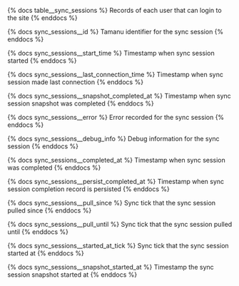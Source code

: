 {% docs table__sync_sessions %}
Records of each user that can login to the site
{% enddocs %}

{% docs sync_sessions__id %}
Tamanu identifier for the sync session
{% enddocs %}

{% docs sync_sessions__start_time %}
Timestamp when sync session started
{% enddocs %}

{% docs sync_sessions__last_connection_time %}
Timestamp when sync session made last connection
{% enddocs %}

{% docs sync_sessions__snapshot_completed_at %}
Timestamp when sync session snapshot was completed
{% enddocs %}

{% docs sync_sessions__error %}
Error recorded for the sync session
{% enddocs %}

{% docs sync_sessions__debug_info %}
Debug information for the sync session
{% enddocs %}

{% docs sync_sessions__completed_at %}
Timestamp when sync session was completed
{% enddocs %}

{% docs sync_sessions__persist_completed_at %}
Timestamp when sync session completion record is persisted
{% enddocs %}

{% docs sync_sessions__pull_since %}
Sync tick that the sync session pulled since
{% enddocs %}

{% docs sync_sessions__pull_until %}
Sync tick that the sync session pulled until
{% enddocs %}

{% docs sync_sessions__started_at_tick %}
Sync tick that the sync session started at
{% enddocs %}

{% docs sync_sessions__snapshot_started_at %}
Timestamp the sync session snapshot started at
{% enddocs %}
